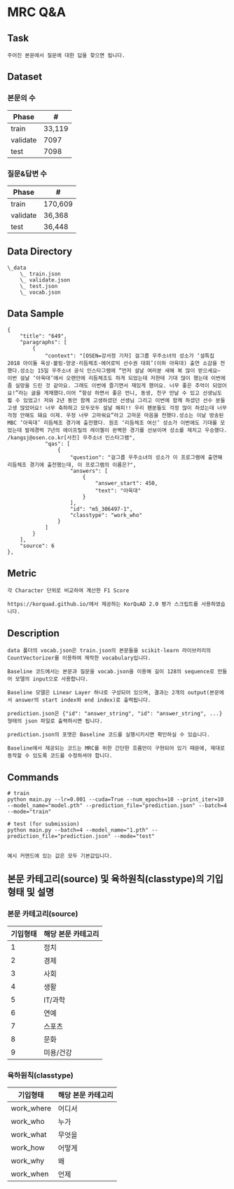 # MRC Q&A

## Task
```
주어진 본문에서 질문에 대한 답을 찾으면 됩니다.
```

## Dataset
### 본문의 수
| Phase | # |
| - | - |
| train | 33,119 |
| validate | 7097 |
| test | 7098 |

### 질문&답변 수
| Phase | # |
| - | - |
| train | 170,609 |
| validate | 36,368 |
| test | 36,448 |


## Data Directory
```
\_data
    \_ train.json
    \_ validate.json
    \_ test.json
    \_ vocab.json
```


## Data Sample
```
{
    "title": "649",
    "paragraphs": [
        {
            "context": "[OSEN=강서정 기자] 걸그룹 우주소녀의 성소가 ‘설특집 2018 아이돌 육상·볼링·양궁·리듬체조·에어로빅 선수권 대회’(이하 아육대) 출연 소감을 전했다.성소는 15일 우주소녀 공식 인스타그램에 “먼저 설날 여러분 새해 복 많이 받으세요~ 이번 설날 ‘아육대’에서 오랜만에 리듬체조도 하게 되었는데 저한테 기대 많이 했는데 이번에 좀 실망을 드린 것 같아요. 그래도 이번에 즐기면서 재밌게 했어요. 너무 좋은 추억이 되었어요!”라는 글을 게재했다.이어 “항상 하면서 좋은 언니, 동생, 친구 만날 수 있고 선생님도 뵐 수 있었고! 저와 2년 동안 함께 고생하셨던 선생님 그리고 이번에 함께 하셨던 선수 분들 고생 많았어요! 너무 축하하고 모두모두 설날 해피!! 우리 팬분들도 걱정 많이 하셨는데 너무 걱정 안해도 돼요 이제. 우정 너무 고마워요”라고 고마운 마음을 전했다.성소는 이날 방송된 MBC ‘아육대’ 리듬체조 경기에 출전했다. 원조 ‘리듬체조 여신’ 성소가 이번에도 기대를 모았는데 발레경력 7년의 에이프릴의 레이첼이 완벽한 경기를 선보이며 성소를 제치고 우승했다. /kangsj@osen.co.kr[사진] 우주소녀 인스타그램",
            "qas": [
                {
                    "question": "걸그룹 우주소녀의 성소가 이 프로그램에 출연해 리듬체조 경기에 출전했는데, 이 프로그램의 이름은?",
                    "answers": [
                        {
                            "answer_start": 450,
                            "text": "아육대"
                        }
                    ],
                    "id": "m5_306497-1",
                    "classtype": "work_who"
                }
            ]
        }
    ],
    "source": 6
},
```


## Metric
```
각 Character 단위로 비교하여 계산한 F1 Score

https://korquad.github.io/에서 제공하는 KorQuAD 2.0 평가 스크립트를 사용하였습니다.
```


## Description
```
data 폴더의 vocab.json은 train.json의 본문들을 scikit-learn 라이브러리의 CountVectorizer를 이용하여 제작한 vocabulary입니다. 

Baseline 코드에서는 본문과 질문을 vocab.json을 이용해 길이 128의 sequence로 만들어 모델의 input으로 사용합니다.

Baseline 모델은 Linear Layer 하나로 구성되어 있으며, 결과는 2개의 output(본문에서 answer의 start index와 end index)로 출력됩니다.

prediction.json은 {"id": "answer_string", "id": "answer_string", ...} 형태의 json 파일로 출력하시면 됩니다.

prediction.json의 포맷은 Baseline 코드를 실행시키시면 확인하실 수 있습니다.

Baseline에서 제공되는 코드는 MRC를 위한 간단한 흐름만이 구현되어 있기 때문에, 제대로 동작할 수 있도록 코드를 수정하셔야 합니다.
```


## Commands
```
# train
python main.py --lr=0.001 --cuda=True --num_epochs=10 --print_iter=10 --model_name="model.pth" --prediction_file="prediction.json" --batch=4 --mode="train"

# test (for submission)
python main.py --batch=4 --model_name="1.pth" --prediction_file="prediction.json" --mode="test" 


예시 커맨드에 있는 값은 모두 기본값입니다.
```


## 본문 카테고리(source) 및 육하원칙(classtype)의 기입 형태 및 설명

### 본문 카테고리(source)
| 기입형태 | 해당 본문 카테고리 |
| - | - |
|1|정치|
|2|경제|
|3|사회|
|4|생활|
|5|IT/과학|
|6|연예|
|7|스포츠|
|8|문화|
|9|미용/건강|

### 육하원칙(classtype)
| 기입형태 | 해당 본문 카테고리 |
| - | - |
|work_where	|어디서|
|work_who	|누가|
|work_what	|무엇을|
|work_how	|어떻게|
|work_why	|왜|
|work_when	|언제|
